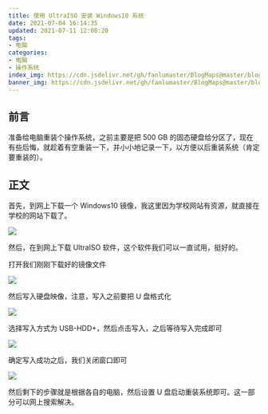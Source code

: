 ```yaml
---
title: 使用 UltraISO 安装 Windows10 系统
date: 2021-07-04 16:14:35
updated: 2021-07-11 12:08:20
tags:
- 电脑
categories:
- 电脑
- 操作系统
index_img: https://cdn.jsdelivr.net/gh/fanlumaster/BlogMaps@master/blogs/pictures/20210711120753.png
banner_img: https://cdn.jsdelivr.net/gh/fanlumaster/BlogMaps@master/blogs/pictures/20210711120753.png
---
```


## 前言

准备给电脑重装个操作系统，之前主要是把 500 GB 的固态硬盘给分区了，现在有些后悔，就趁着有空重装一下，并小小地记录一下，以方便以后重装系统（肯定要重装的）。

## 正文

首先，到网上下载一个 Windows10 镜像，我这里因为学校网站有资源，就直接在学校的网站下载了。

![](https://cdn.jsdelivr.net/gh/fanlumaster/BlogMaps@master/blogs/pictures/20210704161831.png)

然后，在到网上下载 UltraISO 软件，这个软件我们可以一直试用，挺好的。

打开我们刚刚下载好的镜像文件

![](https://cdn.jsdelivr.net/gh/fanlumaster/BlogMaps@master/blogs/pictures/20210704162227.png)

然后写入硬盘映像，注意，写入之前要把 U 盘格式化

![](https://cdn.jsdelivr.net/gh/fanlumaster/BlogMaps@master/blogs/pictures/20210704162326.png)

选择写入方式为 USB-HDD+，然后点击写入，之后等待写入完成即可

![](https://cdn.jsdelivr.net/gh/fanlumaster/BlogMaps@master/blogs/pictures/20210704161608.png)

确定写入成功之后，我们关闭窗口即可

![](https://cdn.jsdelivr.net/gh/fanlumaster/BlogMaps@master/blogs/pictures/20210704162123.png)

然后剩下的步骤就是根据各自的电脑，然后设置 U 盘启动重装系统即可。这一部分可以网上搜索解决。